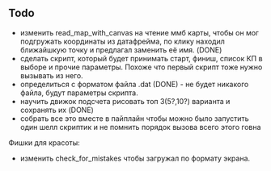 ## Todo

- изменить read_map_with_canvas на чтение ммб карты, чтобы он мог подгружать координаты из датафрейма, по клику находил ближайшкую точку и предлагал заменить её имя. (DONE)
- сделать скрипт, который будет принимать старт, финиш, список КП в выборе и прочие параметры. Похоже что первый скрипт тоже нужно вызывать из него.
- определиться с форматом файла .dat (DONE) - не будет никакого файла, будут параметры скрипта.
- научить движок подсчета рисовать топ 3(5?,10?) варианта и сохранять их (DONE)
- собрать все это вместе в пайплайн чтобы можно было запустить один шелл скриптик и не помнить порядок вызова всего этого говна

Фишки для красоты:
- изменить check_for_mistakes чтобы загружал по формату экрана.